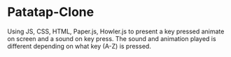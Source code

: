 # Patatap-Clone

Using   JS,   CSS,      HTML,   Paper.js,   Howler.js      to   present   a   key   pressed   animate   on   screen   and   a   sound   on   key   press.   The   sound   and
animation   played   is   different   depending   on   what   key   (A-Z)   is   pressed.
